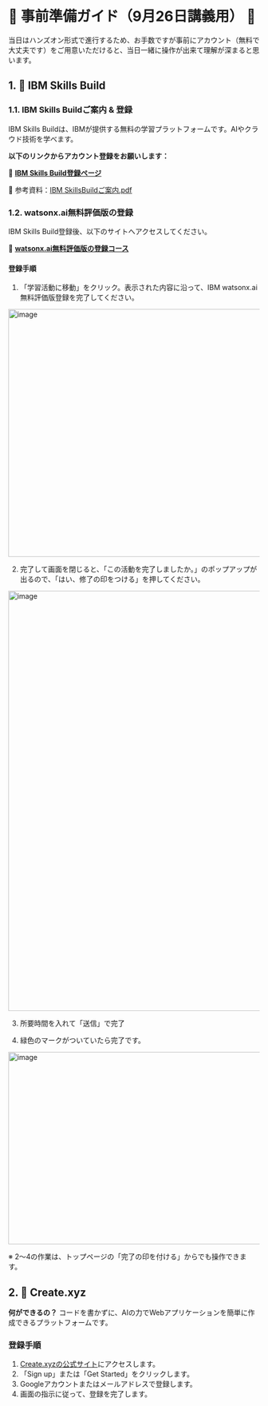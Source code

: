 # 🚀 事前準備ガイド（9月26日講義用） 🚀

当日はハンズオン形式で進行するため、お手数ですが事前にアカウント（無料で大丈夫です）をご用意いただけると、当日一緒に操作が出来て理解が深まると思います。

## 1. 🤖 IBM Skills Build

### 1.1. IBM Skills Buildご案内 & 登録
IBM Skills Buildは、IBMが提供する無料の学習プラットフォームです。AIやクラウド技術を学べます。

**以下のリンクからアカウント登録をお願いします：**

🔗 **[IBM Skills Build登録ページ](https://skills.yourlearning.ibm.com/)**

📄 参考資料：[IBM SkillsBuildご案内.pdf](https://github.com/SAETAG/ai_workshop/blob/a4dcfd9ad6dc9737cd536d7da15cf80ffb4526c0/%E4%BA%8B%E5%89%8D%E6%BA%96%E5%82%99%EF%BC%889%E6%9C%8826%E6%97%A5%E8%AC%9B%E7%BE%A9%E7%94%A8%EF%BC%89/IBM%20SkillsBuild%E3%81%93%E3%82%99%E6%A1%88%E5%86%85.pdf)

### 1.2. watsonx.ai無料評価版の登録
IBM Skills Build登録後、以下のサイトへアクセスしてください。

🔗 **[watsonx.ai無料評価版の登録コース](https://skills.yourlearning.ibm.com/activity/URL-46864CAA77AE)**

#### 登録手順
1. 「学習活動に移動」をクリック。表示された内容に沿って、IBM watsonx.ai無料評価版登録を完了してください。

<img width="1090" height="496" alt="image" src="https://github.com/user-attachments/assets/2ce9f6fc-1110-4d31-ad74-dd3f91a48dd1" />

2. 完了して画面を閉じると、「この活動を完了しましたか。」のポップアップが出るので、「はい、修了の印をつける」を押してください。

<img width="2200" height="841" alt="image" src="https://github.com/user-attachments/assets/b502bac9-e3a9-40ac-af04-8fdc8c2154a9" />
 
3. 所要時間を入れて「送信」で完了

4. 緑色のマークがついていたら完了です。
   
<img width="1003" height="385" alt="image" src="https://github.com/user-attachments/assets/8a2ed4c1-5936-4921-833f-ace96c23df11" />

※ 2～4の作業は、トップページの「完了の印を付ける」からでも操作できます。

## 2. 🎨 Create.xyz

**何ができるの？**
コードを書かずに、AIの力でWebアプリケーションを簡単に作成できるプラットフォームです。

### 登録手順
1. [Create.xyzの公式サイト](https://www.create.xyz/)にアクセスします。
2. 「Sign up」または「Get Started」をクリックします。
3. Googleアカウントまたはメールアドレスで登録します。
4. 画面の指示に従って、登録を完了します。
